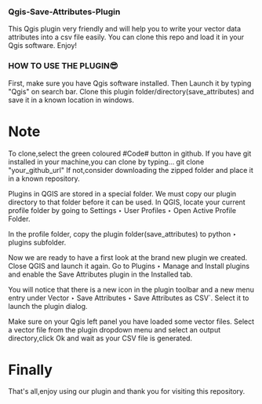 ### Qgis-Save-Attributes-Plugin ###
This Qgis plugin very friendly and will help you to write your vector data attributes into a csv file easily. You can clone this repo and load it in your Qgis software. Enjoy!

### HOW TO USE THE PLUGIN😎 ###
First, make sure you have Qgis software installed. Then Launch it by typing "Qgis" on search bar.
Clone this plugin folder/directory(save_attributes) and save it in a known location in windows.
# Note
To clone,select the green coloured #Code# button in github. If you have git installed in your machine,you can clone by typing...
git clone "your_github_url"
If not,consider downloading the zipped folder and place it in a known repository.

Plugins in QGIS are stored in a special folder. We must copy our plugin directory to that folder before it can be used. In QGIS, locate your current profile folder by going to Settings ‣ User Profiles ‣ Open Active Profile Folder.

In the profile folder, copy the plugin folder(save_attributes) to python ‣ plugins subfolder.

Now we are ready to have a first look at the brand new plugin we created. Close QGIS and launch it again. Go to Plugins ‣ Manage and Install plugins and enable the Save Attributes plugin in the Installed tab.

You will notice that there is a new icon in the plugin toolbar and a new menu entry under Vector ‣ Save Attributes ‣ Save Attributes as CSV`. Select it to launch the plugin dialog.

Make sure on your Qgis left panel you have loaded some vector files.
Select a vector file from the plugin dropdown menu and select an output directory,click Ok and wait as your CSV file is generated.

# Finally
That's all,enjoy using our plugin and thank you for visiting this repository.




